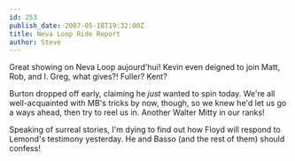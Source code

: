 ```yaml
---
id: 253
publish_date: 2007-05-18T19:32:00Z
title: Neva Loop Ride Report
author: Steve
---
```

Great showing on Neva Loop aujourd'hui! Kevin even deigned to join Matt, Rob, and I. Greg, what gives?! Fuller? Kent?

Burton dropped off early, claiming he _just_ wanted to spin today. We're all well-acquainted with MB's tricks by now, though, so we knew he'd let us go a ways ahead, then try to reel us in. Another Walter Mitty in our ranks!

Speaking of surreal stories, I'm dying to find out how Floyd will respond to Lemond's testimony yesterday. He and Basso (and the rest of them) should confess!